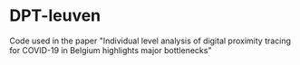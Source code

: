 # DPT-leuven
Code used in the paper "Individual level analysis of digital proximity tracing for COVID-19 in Belgium highlights major bottlenecks"
